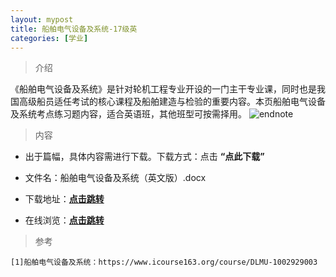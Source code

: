```yaml
---
layout: mypost
title: 船舶电气设备及系统-17级英
categories: [学业]
---
```

> 介绍

《船舶电气设备及系统》是针对轮机工程专业开设的一门主干专业课，同时也是我国高级船员适任考试的核心课程及船舶建造与检验的重要内容。本页船舶电气设备及系统考点练习题内容，适合英语班，其他班型可按需择用。
![endnote](https://edu-image.nosdn.127.net/11156BE63A73DAB735667CA58553D803.png?imageView&thumbnail=510y288&quality=100)

>内容 

- 出于篇幅，具体内容需进行下载。下载方式：点击  **“点此下载”**

- 文件名：船舶电气设备及系统（英文版）.docx

- 下载地址：**[点击跳转](https://zhuifengyi.coding.net/p/MESC_doc/d/MESC_doc/git/blob/master/%E8%88%B9%E8%88%B6%E7%94%B5%E6%B0%94%E8%AE%BE%E5%A4%87%E5%8F%8A%E7%B3%BB%E7%BB%9F%EF%BC%88%E8%8B%B1%E6%96%87%E7%89%88%EF%BC%89.docx)**

- 在线浏览：**[点击跳转](https://docs.qq.com/doc/DYnZXRFZnVlB4Rk50)**


> 参考

```
[1]船舶电气设备及系统：https://www.icourse163.org/course/DLMU-1002929003
```


